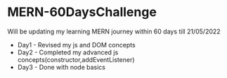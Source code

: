 # MERN-60DaysChallenge
Will be updating my learning MERN journey within 60 days till 21/05/2022
- Day1 - Revised my js and DOM concepts
- Day2 - Completed my advanced js concepts(constructor,addEventListener)
- Day3 - Done with node basics